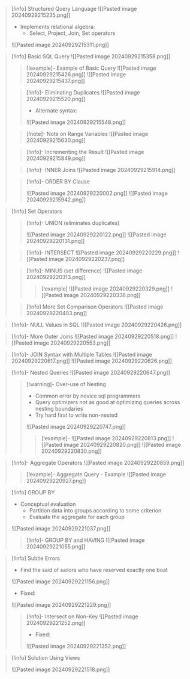 > [!info] Structured Query Language
> ![[Pasted image 20240929215235.png]]
> - Implements relational algebra:
> 	- Select, Project, Join, Set operators
>
> ![[Pasted image 20240929215311.png]]

> [!info] Basic SQL Query
> ![[Pasted image 20240929215358.png]]
> 
> > [!example]- Example of Basic Query
> > ![[Pasted image 20240929215426.png]]
> > ![[Pasted image 20240929215437.png]]
> 
> > [!info]- Eliminating Duplicates
> > ![[Pasted image 20240929215520.png]]
> > 
> > - Alternate syntax:
> > 
> > ![[Pasted image 20240929215548.png]]
> 
> > [!note]- Note on Range Variables
> > ![[Pasted image 20240929215630.png]]
> 
> > [!info]- Incrementing the Result
> > ![[Pasted image 20240929215849.png]]
> 
> > [!info]- INNER Joins
> > ![[Pasted image 20240929215914.png]]
> 
> > [!info]- ORDER BY Clause
> > 
> > ![[Pasted image 20240929220002.png]]
> > ![[Pasted image 20240929215942.png]]

> [!info] Set Operators
> > [!info]- UNION (eliminates duplicates)
> > 
> > ![[Pasted image 20240929220122.png]]
> > ![[Pasted image 20240929220131.png]]
> 
> > [!info]- INTERSECT
> > ![[Pasted image 20240929220229.png]]
> > ![[Pasted image 20240929220237.png]]
> 
> > [!info]- MINUS (set difference)
> > ![[Pasted image 20240929220313.png]]
> > 
> > > [!example]
> > > ![[Pasted image 20240929220329.png]]
> > > ![[Pasted image 20240929220338.png]]
> 
> > [!info] More Set Comparison Operators 
> > ![[Pasted image 20240929220403.png]]

> [!info]- NULL Values in SQL
> ![[Pasted image 20240929220426.png]]

> [!info]- More Outer Joins
> ![[Pasted image 20240929220518.png]]
> ![[Pasted image 20240929220553.png]]

> [!info]- JOIN Syntax with Multiple Tables
> ![[Pasted image 20240929220617.png]]
> ![[Pasted image 20240929220626.png]]

> [!info]- Nested Queries
> ![[Pasted image 20240929220647.png]]
> 
> > [!warning]- Over-use of Nesting
> > - Common error by novice sql programmers
> > - Query optimizers not as good at optimizing queries across nesting boundaries
> > - Try hard first to write non-nested
> >   
> >  ![[Pasted image 20240929220747.png]]
> >  
> >  > [!example]-
> >  > ![[Pasted image 20240929220813.png]]
> >  > ![[Pasted image 20240929220820.png]]
> >  > ![[Pasted image 20240929220830.png]]
> >  

> [!info]- Aggregate Operators
> ![[Pasted image 20240929220859.png]]
> 
> > [!example]- Aggregate Query - Example
> > ![[Pasted image 20240929220927.png]]

> [!info] GROUP BY
> - Conceptual evaluation 
> 	- Partition data into groups according to some criterion
> 	- Evaluate the aggregate for each group
> 
> ![[Pasted image 20240929221037.png]]
> 
> > [!info]- GROUP BY and HAVING
> > ![[Pasted image 20240929221055.png]]

> [!info] Subtle Errors
> - Find the said of sailors who have reserved exactly one boat
>   
> ![[Pasted image 20240929221156.png]]
> 
> - Fixed:
>   
> ![[Pasted image 20240929221229.png]]
>
> > [!info]- Intersect on Non-Key
> > ![[Pasted image 20240929221252.png]]
> >
> > - Fixed:
> >  
> > ![[Pasted image 20240929221352.png]]


> [!info] Solution Using Views
> 
> ![[Pasted image 20240929221518.png]]